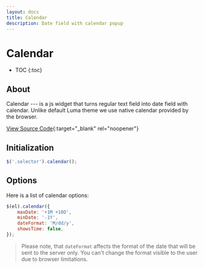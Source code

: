 ```yaml
---
layout: docs
title: Calendar
description: Date field with calendar popup
---
```


# Calendar

* TOC
{:toc}

## About

Calendar --- is a js widget that turns regular text field into date field with
calendar. Unlike default Luma theme we use native calendar provided by the browser.

[View Source Code](https://github.com/breezefront/module-breeze/blob/master/view/frontend/web/js/components/calendar.js){:target="_blank" rel="noopener"}

## Initialization

```js
$('.selector').calendar();
```

## Options

Here is a list of calendar options:

```js
$(el).calendar({
    maxDate: '+1M +10D',
    minDate: '-1Y',
    dateFormat: 'M/dd/y',
    showsTime: false,
});
```

> Please note, that `dateFormat` affects the format of the date that will be sent 
> to the server only. You can't change the format visible to the user due to browser
> limitations.
